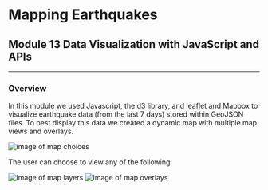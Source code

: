 # Mapping Earthquakes
## Module 13 Data Visualization with JavaScript and APIs
---
### Overview
In this module we used Javascript, the d3 library, and leaflet and Mapbox to visualize earthquake data (from the last 7 days) stored within GeoJSON files.  To best display this data we created a dynamic map with multiple map views and overlays.  

![image of map choices]()

The user can choose to view any of the following:

![image of map layers]()
![image of map overlays]()


